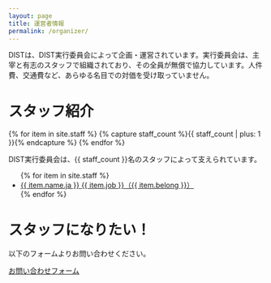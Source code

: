 ```yaml
---
layout: page
title: 運営者情報
permalink: /organizer/
---
```


DISTは、DIST実行委員会によって企画・運営されています。実行委員会は、主宰と有志のスタッフで組織されており、その全員が無償で協力しています。人件費、交通費など、あらゆる名目での対価を受け取っていません。

# スタッフ紹介

{% for item in site.staff %}
   {% capture staff_count %}{{ staff_count | plus: 1 }}{% endcapture %}
{% endfor %}

DIST実行委員会は、{{ staff_count }}名のスタッフによって支えられています。

<ul class="staff__list">
	{% for item in site.staff %}
	<li class="staff__list-item">
		<a href="https://twitter.com/{{ item.twitterId }}" target="_blank" class="hint--bottom-right hint--multiline" data-hint="{{ item.comment }}">
			<div style="background-image: url(/images/individual/staff/staff__icon--{{ item.twitterId }}.png);" class="staff__icon"></div>
			<div class="staff__info">
				<span class="staff__name">{{ item.name.ja }}</span>
				<span class="staff__job">{{ item.job }}（{{ item.belong }}）</span>
			</div>
		</a>
	</li>
	{% endfor %}
</ul>

# スタッフになりたい！

以下のフォームよりお問い合わせください。

<div class="button">
	<a href="https://docs.google.com/forms/d/1_4hUpr-w4a4TJ-VSvra036B5TLr8qyqPu_rQyEAZTCE/viewform" target="_blank"><div class="button__label">お問い合わせフォーム</div></a>
</div>